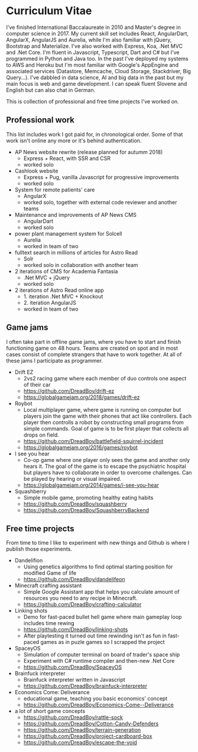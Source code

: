# Curriculum Vitae
I've finished International Baccalaureate in 2010 and Master's degree in computer science in 2017. My current skill set includes React, AngularDart, AngularX, AngularJS and Aurelia, while I'm also familiar with jQuery, Bootstrap and Materialize. I've also worked with Express, Koa, .Net MVC and .Net Core. I'm fluent in Javascript, Typescript, Dart and C# but I've programmed in Python and Java too. In the past I've deployed my systems to AWS and Heroku but I'm most familiar with Google's AppEngine and associated services (Datastore, Memcache, Cloud Storage, Stackdriver, Big Query...).  I've dabbled in data science, AI and big data in the past but my main focus is web and game development. I can speak fluent Slovene and English but can also chat in German. 

This is collection of professional and free time projects I've worked on. 
## Professional work
This list includes work I got paid for, in chronological order. Some of that work isn't online any more or it's behind authentication.

* AP News website rewrite (release planned for autumm 2018)
    * Express + React, with SSR and CSR
    * worked solo
* Cashlook website
    * Express + Pug, vanilla Javascript for progressive improvements
    * worked solo
* System for remote patients' care
    * AngularX
    * worked solo, together with external code reviewer and another teams
* Maintenance and improvements of AP News CMS
    * AngularDart
    * worked solo
* power plant management system for Solcell
    * Aurelia
    * worked in team of two
* fulltext search in millions of articles for Astro Read
    * Solr
    * worked solo in collaboration with another team
* 2 iterations of CMS for Academia Fantasia
    * .Net MVC + jQuery
    * worked solo
* 2 iterations of Astro Read online app
    * 1\. iteration .Net MVC + Knockout
    * 2\. iteration AngularJS
    * worked in team of two

## Game jams
I often take part in offline game jams, where you have to start and finish functioning game on 48 hours. Teams are created on spot and in most cases consist of complete strangers that have to work together. At all of these jams I participate as programmer.

* Drift EZ
    * 2vs2 racing game where each member of duo controls one aspect of their car
    * https://github.com/DreadBoy/drift-ez
    * https://globalgamejam.org/2018/games/drift-ez
* Roybot
    * Local multiplayer game, where game is running on computer but players join the game with their phones that act like controllers. Each player then controlls a robot by constructing small programs from simple commands. Goal of game is to be first player that collects all drops on field.
    * https://github.com/DreadBoy/battlefield-squirrel-incident
    * https://globalgamejam.org/2016/games/roybot
* I see you hear
    * Co-op game where one player only sees the game and another only hears it. The goal of the game is to escape the psychiatric hospital but players have to collaborate in order to overcome challenges. Can be played by hearing or visual impaired.
    * https://globalgamejam.org/2014/games/i-see-you-hear
* Squashberry
    * Simple mobile game, promoting healthy eating habits
    * https://github.com/DreadBoy/squashberry
    * https://github.com/DreadBoy/SquashberryBackend

## Free time projects
From time to time I like to experiment with new things and Github is where I publish those experiments.

* Dandelifion
    * Using genetics algorithms to find optimal starting position for modified Game of life
    * https://github.com/DreadBoy/dandelifeon
* Minecraft crafting assistant
    * Simple Google Assistant app that helps you calculate amount of resources you need to any recipe in Minecraft.
    * https://github.com/DreadBoy/crafting-calculator
* Linking shots
    * Demo for fast-paced bullet hell game where main gameplay loop includes time rewing
    * https://github.com/DreadBoy/linking-shots
    * After playtesting it turned out time rewinding isn't as fun in fast-paced games as in puzle games so I scrapped the project
* SpaceyOS
    * Simulation of computer terminal on board of trader's space ship
    * Experiment with C# runtime compiler and then-new .Net Core
    * https://github.com/DreadBoy/SpaceyOS
* Brainfuck interpreter
    * Brainfuck interpreter written in Javascript
    * https://github.com/DreadBoy/brainfuck-interpreter
* Economics Come: Deliverance
    * educational game, teaching you basic economics' concept
    * https://github.com/DreadBoy/Economics-Come--Deliverance
* a lot of short game concepts
    * https://github.com/DreadBoy/rattle-sock
    * https://github.com/DreadBoy/Cotton-Candy-Defenders
    * https://github.com/DreadBoy/terrain-generation
    * https://github.com/DreadBoy/project-cardboard-box
    * https://github.com/DreadBoy/escape-the-void
